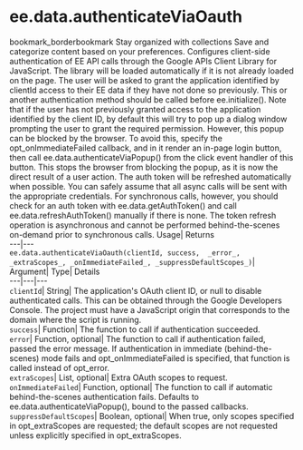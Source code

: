  
#  ee.data.authenticateViaOauth
bookmark_borderbookmark Stay organized with collections  Save and categorize content based on your preferences. 
Configures client-side authentication of EE API calls through the Google APIs Client Library for JavaScript. The library will be loaded automatically if it is not already loaded on the page. The user will be asked to grant the application identified by clientId access to their EE data if they have not done so previously. 
This or another authentication method should be called before ee.initialize().
Note that if the user has not previously granted access to the application identified by the client ID, by default this will try to pop up a dialog window prompting the user to grant the required permission. However, this popup can be blocked by the browser. To avoid this, specify the opt_onImmediateFailed callback, and in it render an in-page login button, then call ee.data.authenticateViaPopup() from the click event handler of this button. This stops the browser from blocking the popup, as it is now the direct result of a user action.
The auth token will be refreshed automatically when possible. You can safely assume that all async calls will be sent with the appropriate credentials. For synchronous calls, however, you should check for an auth token with ee.data.getAuthToken() and call ee.data.refreshAuthToken() manually if there is none. The token refresh operation is asynchronous and cannot be performed behind-the-scenes on-demand prior to synchronous calls.
Usage| Returns  
---|---  
`ee.data.authenticateViaOauth(clientId, success,  _error_, _extraScopes_, _onImmediateFailed_, _suppressDefaultScopes_)`|   
Argument|  Type| Details  
---|---|---  
`clientId`| String| The application's OAuth client ID, or null to disable authenticated calls. This can be obtained through the Google Developers Console. The project must have a JavaScript origin that corresponds to the domain where the script is running.  
`success`| Function| The function to call if authentication succeeded.  
`error`| Function, optional| The function to call if authentication failed, passed the error message. If authentication in immediate (behind-the-scenes) mode fails and opt_onImmediateFailed is specified, that function is called instead of opt_error.  
`extraScopes`| List, optional| Extra OAuth scopes to request.  
`onImmediateFailed`| Function, optional| The function to call if automatic behind-the-scenes authentication fails. Defaults to ee.data.authenticateViaPopup(), bound to the passed callbacks.  
`suppressDefaultScopes`| Boolean, optional| When true, only scopes specified in opt_extraScopes are requested; the default scopes are not requested unless explicitly specified in opt_extraScopes.  

